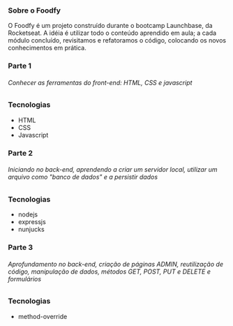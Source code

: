 ### Sobre o Foodfy

O Foodfy é um projeto construído durante o bootcamp Launchbase, da Rocketseat. A idéia é utilizar todo o conteúdo aprendido em aula; a cada módulo concluído, revisitamos e refatoramos o código, colocando os novos conhecimentos em prática.

### Parte 1
###### Conhecer as ferramentas do front-end: HTML, CSS e javascript

### Tecnologias 
* HTML
* CSS
* Javascript

### Parte 2
###### Iniciando no back-end, aprendendo a criar um servidor local, utilizar um arquivo como "banco de dados" e a persistir dados

### Tecnologias 
* nodejs 
* expressjs 
* nunjucks

### Parte 3
###### Aprofundamento no back-end, criação de páginas ADMIN, reutilização de código, manipulação de dados, métodos GET, POST, PUT e DELETE e formulários

### Tecnologias 
* method-override
